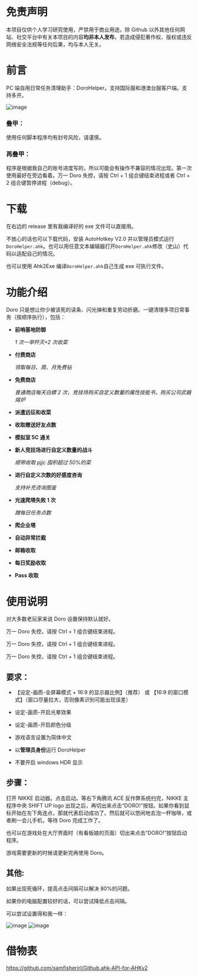 # 免责声明

本项目仅供个人学习研究使用，严禁用于商业用途。除 Github 以外其他任何网站、社交平台中有关本项目的内容**均非本人发布**，若造成侵犯著作权、版权或违反网络安全法规等任何后果，均与本人无关。

# 前言

PC 端自用日常任务清理助手：DoroHelper。支持国际服和港澳台服客户端。支持多开。

![image](https://github.com/kyokakawaii/DoroHelper/blob/main/preview.png)

### 叠甲：

使用任何脚本程序均有封号风险，请谨慎。

### 再叠甲：

程序是根据我自己的账号进度写的，所以可能会有操作不兼容的情况出现。第一次使用最好在旁边看着。万一 Doro 失控，请按 Ctrl + 1 组合键结束进程或者 Ctrl + 2 组合键暂停进程（debug）。

# 下载

在右边的 release 里有我编译好的 exe 文件可以直接用。

不放心的话也可以下载代码，安装 AutoHotkey V2.0 并以管理员模式运行`DoroHelper.ahk`。也可以用任意文本编辑器打开`DoroHelper.ahk`修改（史山）代码以适配自己的情况。

也可以使用 Ahk2Exe 编译`DoroHelper.ahk`自己生成 exe 可执行文件。

# 功能介绍

Doro 只是想让你少被该死的读条、闪光弹和重复劳动折磨。一键清理多项日常事务（按顺序执行），包括：

- **前哨基地防御**

  _1 次一举歼灭+2 次收菜_

- **付费商店**

  _领取每日、周、月免费钻_

- **免费商店**

  _普通商店每天白嫖 2 次，竞技场购买自定义数量的属性技能书，购买公司武器熔炉_

- **派遣远征和收菜**
- **收取赠送好友点数**
- **模拟室 5C 通关**
- **新人竞技场进行自定义数量的战斗**

  _顺带收取 pjjc 囤积超过 50%的菜_

- **进行自定义次数的好感度咨询**

  _支持补充咨询图鉴_

- **光速爬塔失败 1 次**

  _蹭每日任务点数_

- **爬企业塔**

- **自动异常拦截**

- **邮箱收取**

- **每日奖励收取**

- **Pass 收取**

# 使用说明

对大多数老玩家来说 Doro 设置保持默认就好。

万一 Doro 失控，请按 Ctrl + 1 组合键结束进程。

万一 Doro 失控，请按 Ctrl + 1 组合键结束进程。

万一 Doro 失控，请按 Ctrl + 1 组合键结束进程。

## 要求：

- 【设定-画质-全屏幕模式 + 16:9 的显示器比例】（推荐） 或 【16:9 的窗口模式】（窗口尽量拉大，否则像素识别可能出现误差）

- 设定-画质-开启光晕效果

- 设定-画质-开启颜色分级
- 游戏语言设置为简体中文
- 以**管理员身份**运行 DoroHelper

- 不要开启 windows HDR 显示

## 步骤：

打开 NIKKE 启动器。点击启动。等右下角腾讯 ACE 反作弊系统扫完，NIKKE 主程序中央 SHIFT UP logo 出现之后，再切出来点击“DORO!”按钮。如果你看到鼠标开始在左下角连点，那就代表启动成功了。然后就可以悠闲地去泡一杯咖啡，或者刷一会儿手机，等待 Doro 完成工作了。

也可以在游戏处在大厅界面时（有看板娘的页面）切出来点击“DORO!”按钮启动程序。

游戏需要更新的时候请更新完再使用 Doro。

## 其他:

如果出现死循环，提高点击间隔可以解决 80%的问题。

如果你的电脑配置较好的话，可以尝试降低点击间隔。

可以尝试设置得和我一样：

![image](https://github.com/kyokakawaii/DoroHelper/blob/67486160e97713900c43cc2c68e176dd65e1f442/img/setting1.png)
![image](https://github.com/kyokakawaii/DoroHelper/blob/67486160e97713900c43cc2c68e176dd65e1f442/img/setting2.png)

# 借物表

<https://github.com/samfisherirl/Github.ahk-API-for-AHKv2>
